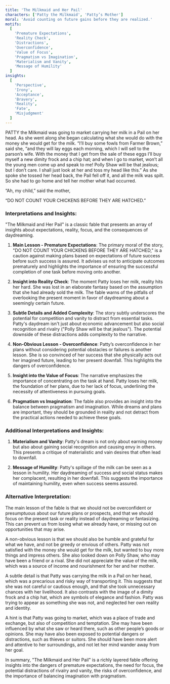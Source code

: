 ```yaml
---
title: 'The Milkmaid and Her Pail'
characters: ['Patty the Milkmaid', 'Patty’s Mother']
moral: 'Avoid counting on future gains before they are realized.'
motifs:
  [
    'Premature Expectations',
    'Reality Check',
    'Distractions',
    'Overconfidence',
    'Value of Focus',
    'Pragmatism vs Imagination',
    'Materialism and Vanity',
    'Message of Humility'
  ]
insights:
  [
    'Perspective',
    'Irony',
    'Acceptance',
    'Bravery',
    'Reality',
    'Fate',
    'Misjudgment'
  ]
---
```


PATTY the Milkmaid was going to market carrying her milk in a Pail on her head. As she went along she began calculating what she would do with the money she would get for the milk. “I’ll buy some fowls from Farmer Brown,” said she, “and they will lay eggs each morning, which I will sell to the parson’s wife. With the money that I get from the sale of these eggs I’ll buy myself a new dimity frock and a chip hat; and when I go to market, won’t all the young men come up and speak to me! Polly Shaw will be that jealous; but I don’t care. I shall just look at her and toss my head like this.” As she spoke she tossed her head back, the Pail fell off it, and all the milk was spilt. So she had to go home and tell her mother what had occurred.

“Ah, my child,” said the mother,

“DO NOT COUNT YOUR CHICKENS BEFORE THEY ARE HATCHED.”

### Interpretations and Insights:

"The Milkmaid and Her Pail" is a classic fable that presents an array of insights about expectations, reality, focus, and the consequences of daydreaming.

1. **Main Lesson - Premature Expectations**: The primary moral of the story, "DO NOT COUNT YOUR CHICKENS BEFORE THEY ARE HATCHED," is a caution against making plans based on expectations of future success before such success is assured. It advises us not to anticipate outcomes prematurely and highlights the importance of ensuring the successful completion of one task before moving onto another.

2. **Insight into Reality Check**: The moment Patty loses her milk, reality hits her hard. She was lost in an elaborate fantasy based on the assumption that she had already sold the milk. The fable warns of the pitfalls of overlooking the present moment in favor of daydreaming about a seemingly certain future.

3. **Subtle Details and Added Complexity**: The story subtly underscores the potential for competition and vanity to distract from essential tasks. Patty's daydream isn't just about economic advancement but also social recognition and rivalry ("Polly Shaw will be that jealous"). The potential downside of these distractions adds complexity to the narrative.

4. **Non-Obvious Lesson - Overconfidence**: Patty’s overconfidence in her plans without considering potential obstacles or failures is another lesson. She is so convinced of her success that she physically acts out her imagined future, leading to her present downfall. This highlights the dangers of overconfidence.

5. **Insight into the Value of Focus**: The narrative emphasizes the importance of concentrating on the task at hand. Patty loses her milk, the foundation of her plans, due to her lack of focus, underlining the necessity of attentiveness in pursuing goals.

6. **Pragmatism vs Imagination**: The fable also provides an insight into the balance between pragmatism and imagination. While dreams and plans are important, they should be grounded in reality and not detract from the practical actions needed to achieve these goals.

### Additional Interpretations and Insights:

1. **Materialism and Vanity**: Patty's dream is not only about earning money but also about gaining social recognition and causing envy in others. This presents a critique of materialistic and vain desires that often lead to downfall.

2. **Message of Humility**: Patty's spillage of the milk can be seen as a lesson in humility. Her daydreaming of success and social status makes her complacent, resulting in her downfall. This suggests the importance of maintaining humility, even when success seems assured.

### Alternative Interpretation:

The main lesson of the fable is that we should not be overconfident or presumptuous about our future plans or prospects, and that we should focus on the present task or reality instead of daydreaming or fantasizing. This can prevent us from losing what we already have, or missing out on opportunities that may arise.

A non-obvious lesson is that we should also be humble and grateful for what we have, and not be greedy or envious of others. Patty was not satisfied with the money she would get for the milk, but wanted to buy more things and impress others. She also looked down on Polly Shaw, who may have been a friend or a rival. She did not appreciate the value of the milk, which was a source of income and nourishment for her and her mother.

A subtle detail is that Patty was carrying the milk in a Pail on her head, which was a precarious and risky way of transporting it. This suggests that she was not careful or cautious enough, and that she took unnecessary chances with her livelihood. It also contrasts with the image of a dimity frock and a chip hat, which are symbols of elegance and fashion. Patty was trying to appear as something she was not, and neglected her own reality and identity.

A hint is that Patty was going to market, which was a place of trade and exchange, but also of competition and temptation. She may have been influenced by what she saw or heard there, such as other people’s goods or opinions. She may have also been exposed to potential dangers or distractions, such as thieves or suitors. She should have been more alert and attentive to her surroundings, and not let her mind wander away from her goal.

In summary, "The Milkmaid and Her Pail" is a richly layered fable offering insights into the dangers of premature expectations, the need for focus, the potential distractions of rivalry and vanity, the risks of overconfidence, and the importance of balancing imagination with pragmatism.
